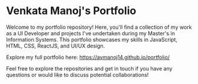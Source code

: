 # Venkata Manoj's Portfolio
Welcome to my portfolio repository! Here, you'll find a collection of my work as a UI Developer and projects I've undertaken during my Master's in Information Systems. This portfolio showcases my skills in JavaScript, HTML, CSS, ReactJS, and UI/UX design.

Explore my full portfolio here: https://avmanoj14.github.io/portfolio/

Feel free to explore the repositories and get in touch if you have any questions or would like to discuss potential collaborations!
